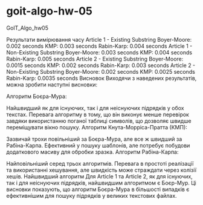 # goit-algo-hw-05

GoIT_Algo_hw05

Результати вимірювання часу Article 1 - Existing Substring Boyer-Moore: 0.002
seconds KMP: 0.003 seconds Rabin-Karp: 0.004 seconds Article 1 - Non-Existing
Substring Boyer-Moore: 0.003 seconds KMP: 0.004 seconds Rabin-Karp: 0.005
seconds Article 2 - Existing Substring Boyer-Moore: 0.0015 seconds KMP: 0.002
seconds Rabin-Karp: 0.003 seconds Article 2 - Non-Existing Substring
Boyer-Moore: 0.002 seconds KMP: 0.0025 seconds Rabin-Karp: 0.0035 seconds
Висновок Виходячи з наведених результатів, можна зробити наступні висновки:

Алгоритм Боєра-Мура:

Найшвидший як для існуючих, так і для неіснуючих підрядків у обох текстах.
Перевага алгоритму в тому, що він виконує менше перевірок завдяки використанню
поганої таблиці символів, що дозволяє швидше переміщувати вікно пошуку. Алгоритм
Кнута-Морріса-Пратта (КМП):

Зазвичай трохи повільніший за Боєра-Мура, але все ж швидший за Рабіна-Карпа.
Ефективний у пошуку шаблонів, але потребує побудови додаткового масиву для
обробки зразка. Алгоритм Рабіна-Карпа:

Найповільніший серед трьох алгоритмів. Перевага в простоті реалізації та
використанні хешування, але швидкість може страждати через колізії хешів.
Найшвидший алгоритм Для Article 1 та Article 2, як для існуючих, так і для
неіснуючих підрядків, найшвидшим алгоритмом є Боєр-Мур. Ці висновки показують,
що алгоритм Боєра-Мура в більшості випадків є ефективнішим для пошуку підрядків
у великих текстових файлах.
